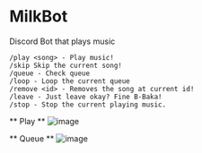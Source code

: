 # MilkBot
Discord Bot that plays music

```
/play <song> - Play music!
/skip Skip the current song!
/queue - Check queue
/loop - Loop the current queue
/remove <id> - Removes the song at current id!
/leave - Just leave okay? Fine B-Baka!
/stop - Stop the current playing music.
```
** Play **
![image](https://user-images.githubusercontent.com/28727157/162026193-b638b706-ee29-44d7-a77a-0517fc1dc19e.png)

** Queue **
![image](https://user-images.githubusercontent.com/28727157/161291910-b8f85697-3dab-4639-ae4c-1103827fb96b.png)





